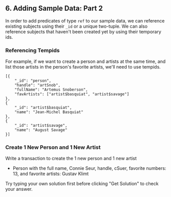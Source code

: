 
## 6. Adding Sample Data: Part 2

In order to add predicates of type `ref` to our sample data, we can reference existing subjects using their `_id` or a unique two-tuple. We can also reference subjects that haven't been created yet by using their temporary ids. 

### Referencing Tempids
For example, if we want to create a person and artists at the same time, and list those artists in the person's favorite artists, we'll need to use tempids. 

```
[{
    "_id": "person",
    "handle": "artSnob",
    "fullName": "Artemus Snoberson",
    "favArtists": ["artist$basquiat", "artist$savage"]
},
{
    "_id": "artist$basquiat",
    "name": "Jean-Michel Basquiat"
},
{
    "_id": "artist$savage",
    "name": "August Savage"
}]
```

<div class="challenge">
<h3>Create 1 New Person and 1 New Artist </h3>
<p>Write a transaction to create the 1 new person and 1 new artist
</p>
<p>
    <ul>
        <li> Person with the full name, Connie Seur, handle, cSuer, favorite numbers: 13, and favorite artists: Gustav Klimt</li>
    </ul>
</p>
<p>Try typing your own solution first before clicking "Get Solution" to check your answer. </p>
</div>
<br/>
<br/>

